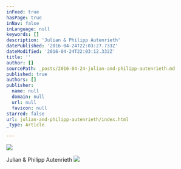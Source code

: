 ```yaml
---
inFeed: true
hasPage: true
inNav: false
inLanguage: null
keywords: []
description: 'Julian & Philipp Autenrieth'
datePublished: '2016-04-24T22:03:27.733Z'
dateModified: '2016-04-24T22:03:12.332Z'
title: ''
author: []
sourcePath: _posts/2016-04-24-julian-and-philipp-autenrieth.md
published: true
authors: []
publisher:
  name: null
  domain: null
  url: null
  favicon: null
starred: false
url: julian-and-philipp-autenrieth/index.html
_type: Article

---
```

![](https://the-grid-user-content.s3-us-west-2.amazonaws.com/71e90c0f-97b6-41f4-8ed2-72e20716b786.jpg)

Julian & Philipp Autenrieth
![](https://the-grid-user-content.s3-us-west-2.amazonaws.com/d90f4aa3-891c-4c8c-9923-0d45c9aee7ff.jpg)